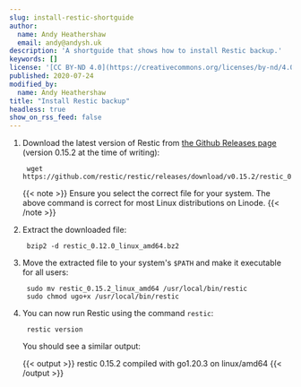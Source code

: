 ```yaml
---
slug: install-restic-shortguide
author:
  name: Andy Heathershaw
  email: andy@andysh.uk
description: 'A shortguide that shows how to install Restic backup.'
keywords: []
license: '[CC BY-ND 4.0](https://creativecommons.org/licenses/by-nd/4.0)'
published: 2020-07-24
modified_by:
  name: Andy Heathershaw
title: "Install Restic backup"
headless: true
show_on_rss_feed: false
---
```


1. Download the latest version of Restic from [the Github Releases page](https://github.com/restic/restic/releases) (version 0.15.2 at the time of writing):

        wget https://github.com/restic/restic/releases/download/v0.15.2/restic_0.15.2_linux_amd64.bz2

    {{< note >}}
Ensure you select the correct file for your system. The above command is correct for most Linux distributions on Linode.
{{< /note >}}

1. Extract the downloaded file:

        bzip2 -d restic_0.12.0_linux_amd64.bz2

1. Move the extracted file to your system's `$PATH` and make it executable for all users:

        sudo mv restic_0.15.2_linux_amd64 /usr/local/bin/restic
        sudo chmod ugo+x /usr/local/bin/restic

1. You can now run Restic using the command `restic`:

        restic version

    You should see a similar output:

    {{< output >}}
restic 0.15.2 compiled with go1.20.3 on linux/amd64
{{< /output >}}
